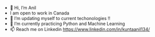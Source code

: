 - 👋 Hi, I’m Anil
-   I am open to work in Canada
- 👀 I’m updating myself to current techonologies !!
- 🌱 I’m currently practicing Python and Machine Learning
- 📫 Reach me on Linkedin https://www.linkedin.com/in/kuntaanil134/

<!---
Anil1415/Anil1415 is a ✨ special ✨ repository because its `README.md` (this file) appears on your GitHub profile.
You can click the Preview link to take a look at your changes.
--->
